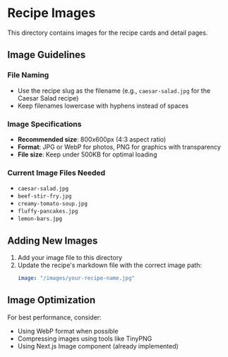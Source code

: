 # Recipe Images

This directory contains images for the recipe cards and detail pages.

## Image Guidelines

### File Naming
- Use the recipe slug as the filename (e.g., `caesar-salad.jpg` for the Caesar Salad recipe)
- Keep filenames lowercase with hyphens instead of spaces

### Image Specifications
- **Recommended size**: 800x600px (4:3 aspect ratio)
- **Format**: JPG or WebP for photos, PNG for graphics with transparency
- **File size**: Keep under 500KB for optimal loading

### Current Image Files Needed
- `caesar-salad.jpg`
- `beef-stir-fry.jpg` 
- `creamy-tomato-soup.jpg`
- `fluffy-pancakes.jpg`
- `lemon-bars.jpg`

## Adding New Images

1. Add your image file to this directory
2. Update the recipe's markdown file with the correct image path:
   ```yaml
   image: "/images/your-recipe-name.jpg"
   ```

## Image Optimization

For best performance, consider:
- Using WebP format when possible
- Compressing images using tools like TinyPNG
- Using Next.js Image component (already implemented)
